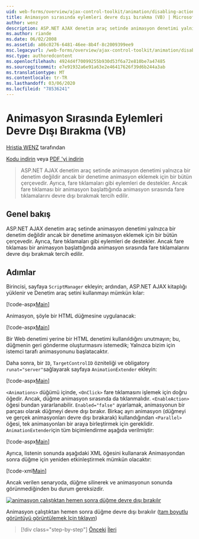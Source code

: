 ```yaml
---
uid: web-forms/overview/ajax-control-toolkit/animation/disabling-actions-during-animation-vb
title: Animasyon sırasında eylemleri devre dışı bırakma (VB) | Microsoft Docs
author: wenz
description: ASP.NET AJAX denetim araç setinde animasyon denetimi yalnızca bir denetim değildir ancak bir denetime animasyon eklemek için bir bütün çerçevedir. Ayrıca eylemi destekler...
ms.author: riande
ms.date: 06/02/2008
ms.assetid: a86c0276-6481-46ee-8b4f-8c2009399ee9
msc.legacyurl: /web-forms/overview/ajax-control-toolkit/animation/disabling-actions-during-animation-vb
msc.type: authoredcontent
ms.openlocfilehash: 4924d4f70099255b930d53f6a72e810be7a47485
ms.sourcegitcommit: e7e91932a6e91a63e2e46417626f39d6b244a3ab
ms.translationtype: MT
ms.contentlocale: tr-TR
ms.lasthandoff: 03/06/2020
ms.locfileid: "78536241"
---
```

# <a name="disabling-actions-during-animation-vb"></a>Animasyon Sırasında Eylemleri Devre Dışı Bırakma (VB)

[Hristia WENZ](https://github.com/wenz) tarafından

[Kodu indirin](https://download.microsoft.com/download/f/9/a/f9a26acd-8df4-4484-8a18-199e4598f411/Animation7.vb.zip) veya [PDF 'yi indirin](https://download.microsoft.com/download/6/7/1/6718d452-ff89-4d3f-a90e-c74ec2d636a3/animation7VB.pdf)

> ASP.NET AJAX denetim araç setinde animasyon denetimi yalnızca bir denetim değildir ancak bir denetime animasyon eklemek için bir bütün çerçevedir. Ayrıca, fare tıklamaları gibi eylemleri de destekler. Ancak fare tıklaması bir animasyon başlattığında animasyon sırasında fare tıklamalarını devre dışı bırakmak tercih edilir.

## <a name="overview"></a>Genel bakış

ASP.NET AJAX denetim araç setinde animasyon denetimi yalnızca bir denetim değildir ancak bir denetime animasyon eklemek için bir bütün çerçevedir. Ayrıca, fare tıklamaları gibi eylemleri de destekler. Ancak fare tıklaması bir animasyon başlattığında animasyon sırasında fare tıklamalarını devre dışı bırakmak tercih edilir.

## <a name="steps"></a>Adımlar

Birincisi, sayfaya `ScriptManager` ekleyin; ardından, ASP.NET AJAX kitaplığı yüklenir ve Denetim araç setini kullanmayı mümkün kılar:

[!code-aspx[Main](disabling-actions-during-animation-vb/samples/sample1.aspx)]

Animasyon, şöyle bir HTML düğmesine uygulanacak:

[!code-aspx[Main](disabling-actions-during-animation-vb/samples/sample2.aspx)]

Bir Web denetimi yerine bir HTML denetimi kullanıldığını unutmayın; bu, düğmenin geri gönderme oluşturmasını istemedik; Yalnızca bizim için istemci tarafı animasyonunu başlatacaktır.

Daha sonra, bir `ID`, `TargetControlID` özniteliği ve obligatory `runat="server"`sağlayarak sayfaya `AnimationExtender` ekleyin:

[!code-aspx[Main](disabling-actions-during-animation-vb/samples/sample3.aspx)]

`<Animations>` düğümü içinde, `<OnClick>` fare tıklamasını işlemek için doğru öğedir. Ancak, düğme animasyon sırasında da tıklanmalıdır. `<EnableAction>` öğesi bundan yararlanabilir. `Enabled="false"` ayarlamak, animasyonun bir parçası olarak düğmeyi devre dışı bırakır. Birkaç ayrı animasyon (düğmeyi ve gerçek animasyonları devre dışı bırakarak) kullandığından `<Parallel>` öğesi, tek animasyonları bir araya birleştirmek için gereklidir. `AnimationExtender`için tüm biçimlendirme aşağıda verilmiştir:

[!code-aspx[Main](disabling-actions-during-animation-vb/samples/sample4.aspx)]

Ayrıca, listenin sonunda aşağıdaki XML öğesini kullanarak Animasyondan sonra düğme için yeniden etkinleştirmek mümkün olacaktır:

[!code-xml[Main](disabling-actions-during-animation-vb/samples/sample5.xml)]

Ancak verilen senaryoda, düğme silinerek ve animasyonun sonunda görünmediğinden bu durum gereksizdir.

[![animasyon çalıştıktan hemen sonra düğme devre dışı bırakılır](disabling-actions-during-animation-vb/_static/image2.png)](disabling-actions-during-animation-vb/_static/image1.png)

Animasyon çalıştıktan hemen sonra düğme devre dışı bırakılır ([tam boyutlu görüntüyü görüntülemek Için tıklayın](disabling-actions-during-animation-vb/_static/image3.png))

> [!div class="step-by-step"]
> [Önceki](animating-in-response-to-user-interaction-vb.md)
> [İleri](triggering-an-animation-in-another-control-vb.md)

